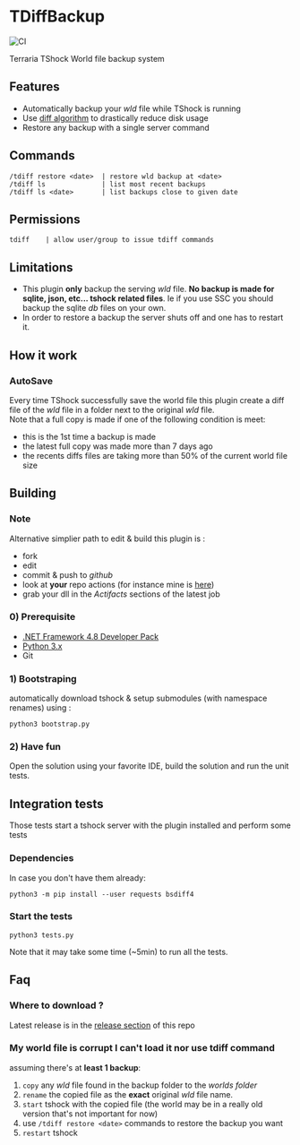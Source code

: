 # TDiffBackup
![CI](https://github.com/tieonlinux/TDiffBackup/workflows/CI/badge.svg)

Terraria TShock World file backup system


## Features
- Automatically backup your *wld* file while TShock is running
- Use [diff algorithm](https://github.com/mendsley/bsdiff) to drastically reduce disk usage
- Restore any backup with a single server command

## Commands
```
/tdiff restore <date>  | restore wld backup at <date>
/tdiff ls              | list most recent backups
/tdiff ls <date>       | list backups close to given date
```

## Permissions
```
tdiff    | allow user/group to issue tdiff commands
```

## Limitations
- This plugin **only** backup the serving *wld* file. **No backup is made for sqlite, json, etc... tshock related files**. Ie if you use SSC you should backup the sqlite *db* files on your own.
- In order to restore a backup the server shuts off and one has to restart it.


## How it work

### AutoSave
Every time TShock successfully save the world file this plugin create a diff file of the *wld* file in a folder next to the original *wld* file.  
Note that a full copy is made if one of the following condition is meet:
- this is the 1st time a backup is made
- the latest full copy was made more than 7 days ago
- the recents diffs files are taking more than 50% of the current world file size


## Building

### Note
Alternative simplier path to edit & build this plugin is :
- fork
- edit
- commit & push to *github*
- look at **your** repo actions (for instance mine is [here](https://github.com/tieonlinux/TDiffBackup/actions))
- grab your dll in the *Actifacts* sections of the latest job

### 0) Prerequisite
- [.NET Framework 4.8 Developer Pack](https://dotnet.microsoft.com/download/visual-studio-sdks)
- [Python 3.x](https://www.python.org/downloads/)
- Git

### 1) Bootstraping
automatically download tshock & setup submodules (with namespace renames) using :
```
python3 bootstrap.py
```

### 2) Have fun
Open the solution using your favorite IDE, build the solution and run the unit tests.



## Integration tests
Those tests start a tshock server with the plugin installed and perform some tests

### Dependencies
In case you don't have them already:
```
python3 -m pip install --user requests bsdiff4
```

### Start the tests

```
python3 tests.py
```
Note that it may take some time (~5min) to run all the tests.



## Faq
### Where to download ?
Latest release is in the [release section](https://github.com/tieonlinux/TDiffBackup/releases) of this repo

### My world file is corrupt I can't load it nor use tdiff command
assuming there's at **least 1 backup**:
1. `copy` any *wld* file found in the backup folder to the *worlds folder*
2. `rename` the copied file as the **exact** original *wld* file name.
3. `start` tshock with the copied file (the world may be in a really old version that's not important for now)
4. use `/tdiff restore <date>` commands to restore the backup you want
5. `restart` tshock